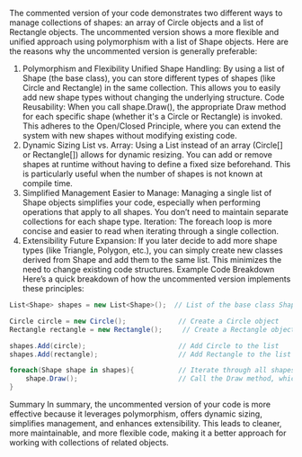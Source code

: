 The commented version of your code demonstrates two different ways to manage collections of shapes: an array of Circle objects and a list of Rectangle objects. The uncommented version shows a more flexible and unified approach using polymorphism with a list of Shape objects. Here are the reasons why the uncommented version is generally preferable:

1. Polymorphism and Flexibility
   Unified Shape Handling: By using a list of Shape (the base class), you can store different types of shapes (like Circle and Rectangle) in the same collection. This allows you to easily add new shape types without changing the underlying structure.
   Code Reusability: When you call shape.Draw(), the appropriate Draw method for each specific shape (whether it's a Circle or Rectangle) is invoked. This adheres to the Open/Closed Principle, where you can extend the system with new shapes without modifying existing code.
2. Dynamic Sizing
   List vs. Array: Using a List<Shape> instead of an array (Circle[] or Rectangle[]) allows for dynamic resizing. You can add or remove shapes at runtime without having to define a fixed size beforehand. This is particularly useful when the number of shapes is not known at compile time.
3. Simplified Management
   Easier to Manage: Managing a single list of Shape objects simplifies your code, especially when performing operations that apply to all shapes. You don’t need to maintain separate collections for each shape type.
   Iteration: The foreach loop is more concise and easier to read when iterating through a single collection.
4. Extensibility
   Future Expansion: If you later decide to add more shape types (like Triangle, Polygon, etc.), you can simply create new classes derived from Shape and add them to the same list. This minimizes the need to change existing code structures.
   Example Code Breakdown
   Here’s a quick breakdown of how the uncommented version implements these principles:

```csharp
List<Shape> shapes = new List<Shape>();  // List of the base class Shape

Circle circle = new Circle();             // Create a Circle object
Rectangle rectangle = new Rectangle();     // Create a Rectangle object

shapes.Add(circle);                       // Add Circle to the list
shapes.Add(rectangle);                    // Add Rectangle to the list

foreach(Shape shape in shapes){           // Iterate through all shapes
    shape.Draw();                         // Call the Draw method, which is polymorphic
}

```

Summary
In summary, the uncommented version of your code is more effective because it leverages polymorphism, offers dynamic sizing, simplifies management, and enhances extensibility. This leads to cleaner, more maintainable, and more flexible code, making it a better approach for working with collections of related objects.
